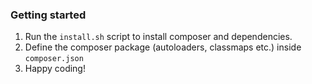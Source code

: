 ### Getting started

1. Run the `install.sh` script to install composer and dependencies.
2. Define the composer package (autoloaders, classmaps etc.) inside `composer.json`
3. Happy coding!